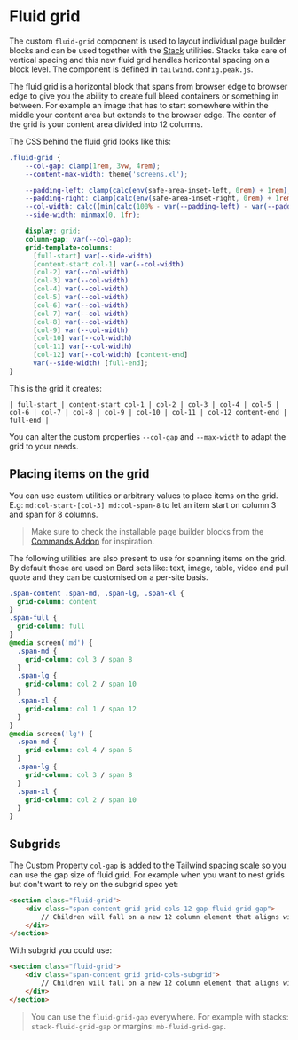 # Fluid grid

The custom `fluid-grid` component is used to layout individual page builder blocks and can be used together with the [Stack](/features/stacks.md) utilities. Stacks take care of vertical spacing and this new fluid grid handles horizontal spacing on a block level. The component is defined in `tailwind.config.peak.js`.

The fluid grid is a horizontal block that spans from browser edge to browser edge to give you the ability to create full bleed containers or something in between. For example an image that has to start somewhere within the middle your content area but extends to the browser edge. The center of the grid is your content area divided into 12 columns.

The CSS behind the fluid grid looks like this:

```css
.fluid-grid {
    --col-gap: clamp(1rem, 3vw, 4rem);
    --content-max-width: theme('screens.xl');

    --padding-left: clamp(calc(env(safe-area-inset-left, 0rem) + 1rem), 2vw, calc(env(safe-area-inset-left, 0rem) + 2rem));
    --padding-right: clamp(calc(env(safe-area-inset-right, 0rem) + 1rem), 2vw, calc(env(safe-area-inset-right, 0rem) + 2rem));
    --col-width: calc((min(calc(100% - var(--padding-left) - var(--padding-right) - 2 * var(--col-gap)), var(--content-max-width)) - 11 * var(--col-gap)) / 12);
    --side-width: minmax(0, 1fr);

    display: grid;
    column-gap: var(--col-gap);
    grid-template-columns:
      [full-start] var(--side-width)
      [content-start col-1] var(--col-width)
      [col-2] var(--col-width)
      [col-3] var(--col-width)
      [col-4] var(--col-width)
      [col-5] var(--col-width)
      [col-6] var(--col-width)
      [col-7] var(--col-width)
      [col-8] var(--col-width)
      [col-9] var(--col-width)
      [col-10] var(--col-width)
      [col-11] var(--col-width)
      [col-12] var(--col-width) [content-end]
      var(--side-width) [full-end];
}
```

This is the grid it creates:
```
| full-start | content-start col-1 | col-2 | col-3 | col-4 | col-5 | col-6 | col-7 | col-8 | col-9 | col-10 | col-11 | col-12 content-end | full-end |
```

You can alter the custom properties `--col-gap` and `--max-width` to adapt the grid to your needs.

## Placing items on the grid
You can use custom utilities or arbitrary values to place items on the grid. E.g: `md:col-start-[col-3] md:col-span-8` to let an item start on column 3 and span for 8 columns.

> Make sure to check the installable page builder blocks from the [Commands Addon](getting-started/commands.html#install-page-builder-block) for inspiration.

The following utilities are also present to use for spanning items on the grid. By default those are used on Bard sets like: text, image, table, video and pull quote and they can be customised on a per-site basis.

```css
.span-content .span-md, .span-lg, .span-xl {
  grid-column: content
}
.span-full {
  grid-column: full
}
@media screen('md') {
  .span-md {
    grid-column: col 3 / span 8
  }
  .span-lg {
    grid-column: col 2 / span 10
  }
  .span-xl {
    grid-column: col 1 / span 12
  }
}
@media screen('lg') {
  .span-md {
    grid-column: col 4 / span 6
  }
  .span-lg {
    grid-column: col 3 / span 8
  }
  .span-xl {
    grid-column: col 2 / span 10
  }
}
```

## Subgrids

The Custom Property `col-gap` is added to the Tailwind spacing scale so you can use the gap size of fluid grid. For example when you want to nest grids but don't want to rely on the subgrid spec yet:

```html
<section class="fluid-grid">
    <div class="span-content grid grid-cols-12 gap-fluid-grid-gap">
        // Children will fall on a new 12 column element that aligns with the parent fluid grid.
    </div>
</section>
```

With subgrid you could use:

```html
<section class="fluid-grid">
    <div class="span-content grid grid-cols-subgrid">
        // Children will fall on a new 12 column element that aligns with the parent fluid grid using subgrid.
    </div>
</section>
```

> You can use the `fluid-grid-gap` everywhere. For example with stacks: `stack-fluid-grid-gap` or margins: `mb-fluid-grid-gap`.
